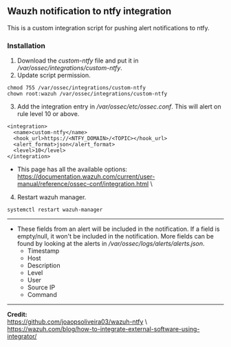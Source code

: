## Wauzh notification to ntfy integration

This is a custom integration script for pushing alert notifications to ntfy.

### Installation
1. Download the *custom-ntfy* file and put it in */var/ossec/integrations/custom-ntfy*.
2. Update script permission.
```
chmod 755 /var/ossec/integrations/custom-ntfy
chown root:wazuh /var/ossec/integrations/custom-ntfy
```
3. Add the integration entry in */var/ossec/etc/ossec.conf*. This will alert on rule level 10 or above.
```
<integration>
  <name>custom-ntfy</name>
  <hook_url>https://<NTFY_DOMAIN>/<TOPIC></hook_url>
  <alert_format>json</alert_format>
  <level>10</level>
</integration>
```
 - This page has all the available options: https://documentation.wazuh.com/current/user-manual/reference/ossec-conf/integration.html \
4. Restart wazuh manager.
```
systemctl restart wazuh-manager
```
---
* These fields from an alert will be included in the notification. If a field is empty/null, it won't be included in the notification. More fields can be found by looking at the alerts in */var/ossec/logs/alerts/alerts.json*.
    - Timestamp
    - Host
    - Description
    - Level
    - User
    - Source IP
    - Command

---  
__Credit:__ \
https://github.com/joaopsoliveira03/wazuh-ntfy \ 
https://wazuh.com/blog/how-to-integrate-external-software-using-integrator/
